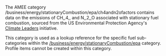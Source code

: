 The AMEE category
/business/energy/stationaryCombustion/epa/ch4andn2ofactors contains data
on the emissions of CH,,4,, and N,,2,,O associated with stationary fuel
combustion, sourced from the US Environmental Protection Agency's
[Climate Leaders](Climate_Leaders) initiative.

This category is used as a lookup reference for the specific fuel
sub-categories within the
[/business/energy/stationaryCombustion/epa](EPA_stationary_combustion)
category. Profile items cannot be created within this category.
